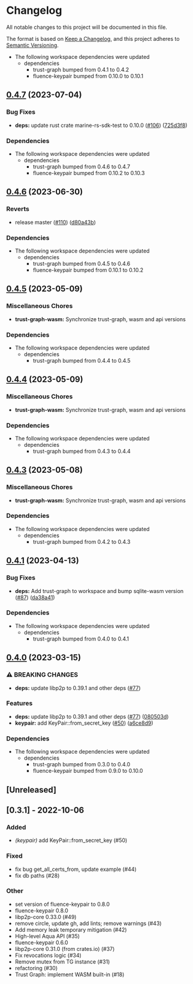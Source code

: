 # Changelog
All notable changes to this project will be documented in this file.

The format is based on [Keep a Changelog](https://keepachangelog.com/en/1.0.0/),
and this project adheres to [Semantic Versioning](https://semver.org/spec/v2.0.0.html).

* The following workspace dependencies were updated
  * dependencies
    * trust-graph bumped from 0.4.1 to 0.4.2
    * fluence-keypair bumped from 0.10.0 to 0.10.1

## [0.4.7](https://github.com/fluencelabs/trust-graph/compare/trust-graph-wasm-v0.4.6...trust-graph-wasm-v0.4.7) (2023-07-04)


### Bug Fixes

* **deps:** update rust crate marine-rs-sdk-test to 0.10.0 ([#106](https://github.com/fluencelabs/trust-graph/issues/106)) ([725d3f8](https://github.com/fluencelabs/trust-graph/commit/725d3f8f48b3bf1ed8605e9ba2da5c966a145f0d))


### Dependencies

* The following workspace dependencies were updated
  * dependencies
    * trust-graph bumped from 0.4.6 to 0.4.7
    * fluence-keypair bumped from 0.10.2 to 0.10.3

## [0.4.6](https://github.com/fluencelabs/trust-graph/compare/trust-graph-wasm-v0.4.5...trust-graph-wasm-v0.4.6) (2023-06-30)


### Reverts

* release master ([#110](https://github.com/fluencelabs/trust-graph/issues/110)) ([d80a43b](https://github.com/fluencelabs/trust-graph/commit/d80a43bcff721aff8fadf3d2d5c252804ce27a6c))


### Dependencies

* The following workspace dependencies were updated
  * dependencies
    * trust-graph bumped from 0.4.5 to 0.4.6
    * fluence-keypair bumped from 0.10.1 to 0.10.2

## [0.4.5](https://github.com/fluencelabs/trust-graph/compare/trust-graph-wasm-v0.4.4...trust-graph-wasm-v0.4.5) (2023-05-09)


### Miscellaneous Chores

* **trust-graph-wasm:** Synchronize trust-graph, wasm and api versions


### Dependencies

* The following workspace dependencies were updated
  * dependencies
    * trust-graph bumped from 0.4.4 to 0.4.5

## [0.4.4](https://github.com/fluencelabs/trust-graph/compare/trust-graph-wasm-v0.4.3...trust-graph-wasm-v0.4.4) (2023-05-09)


### Miscellaneous Chores

* **trust-graph-wasm:** Synchronize trust-graph, wasm and api versions


### Dependencies

* The following workspace dependencies were updated
  * dependencies
    * trust-graph bumped from 0.4.3 to 0.4.4

## [0.4.3](https://github.com/fluencelabs/trust-graph/compare/trust-graph-wasm-v0.4.2...trust-graph-wasm-v0.4.3) (2023-05-08)


### Miscellaneous Chores

* **trust-graph-wasm:** Synchronize trust-graph, wasm and api versions


### Dependencies

* The following workspace dependencies were updated
  * dependencies
    * trust-graph bumped from 0.4.2 to 0.4.3

## [0.4.1](https://github.com/fluencelabs/trust-graph/compare/trust-graph-wasm-v0.4.0...trust-graph-wasm-v0.4.1) (2023-04-13)


### Bug Fixes

* **deps:** Add trust-graph to workspace and bump sqlite-wasm version ([#87](https://github.com/fluencelabs/trust-graph/issues/87)) ([da38a41](https://github.com/fluencelabs/trust-graph/commit/da38a41ba727a14774a71bba6612b1bf1f498db9))


### Dependencies

* The following workspace dependencies were updated
  * dependencies
    * trust-graph bumped from 0.4.0 to 0.4.1

## [0.4.0](https://github.com/fluencelabs/trust-graph/compare/trust-graph-wasm-v0.3.2...trust-graph-wasm-v0.4.0) (2023-03-15)


### ⚠ BREAKING CHANGES

* **deps:** update libp2p to 0.39.1 and other deps ([#77](https://github.com/fluencelabs/trust-graph/issues/77))

### Features

* **deps:** update libp2p to 0.39.1 and other deps ([#77](https://github.com/fluencelabs/trust-graph/issues/77)) ([080503d](https://github.com/fluencelabs/trust-graph/commit/080503dcfa2ecf8d09167ff9fe7f750fadf49035))
* **keypair:** add KeyPair::from_secret_key ([#50](https://github.com/fluencelabs/trust-graph/issues/50)) ([a6ce8d9](https://github.com/fluencelabs/trust-graph/commit/a6ce8d9eee20e1ea24eb27c38ac6df6d878292ae))


### Dependencies

* The following workspace dependencies were updated
  * dependencies
    * trust-graph bumped from 0.3.0 to 0.4.0
    * fluence-keypair bumped from 0.9.0 to 0.10.0

## [Unreleased]

## [0.3.1] - 2022-10-06

### Added
- *(keypair)* add KeyPair::from_secret_key (#50)

### Fixed
- fix bug get_all_certs_from, update example (#44)
- fix db paths (#28)

### Other
- set version of fluence-keypair to 0.8.0
- fluence-keypair 0.8.0
- libp2p-core 0.33.0 (#49)
- remove circle, update gh, add lints; remove warnings (#43)
- Add memory leak temporary mitigation (#42)
- High-level Aqua API (#35)
- fluence-keypair 0.6.0
- libp2p-core 0.31.0 (from crates.io) (#37)
- Fix revocations logic (#34)
- Remove mutex from TG instance (#31)
- refactoring (#30)
- Trust Graph: implement WASM built-in (#18)
